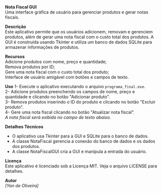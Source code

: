 **Nota Fiscal GUI**                                                       
Uma interface gráfica de usuário para gerenciar produtos e gerar notas fiscais.

**Descrição**                                    
Este aplicativo permite que os usuários adicionem, removam e gerenciem produtos, além de gerar uma nota fiscal com o custo total dos produtos. A GUI é construída usando Tkinter e utiliza um banco de dados SQLite para armazenar informações de produtos.

**Recursos**                                                          
Adicione produtos com nome, preço e quantidade;                                                                                                               
Remova produtos por ID;                                                                                                                                                                
Gere uma nota fiscal com o custo total dos produto;                                                                                                       
Interface de usuário amigável com botões e campos de texto.                                                                                                                                         

**Uso**
1- Execute o aplicativo executando o arquivo `programa_final.exe`.                                                             
2- Adicione produtos preenchendo os campos de nome, preço e quantidade e clicando no botão "Adicionar produto".     
3- Remova produtos inserindo o ID do produto e clicando no botão "Excluir produto".                            
4- Gere uma nota fiscal clicando no botão "Atualizar nota fiscal".                                                          
   *A nota fiscal será exibida no campo de texto abaixo.*

**Detalhes Técnicos**                                                                                                                                                          
- O aplicativo usa Tkinter para a GUI e SQLite para o banco de dados.                                                                              
- A classe NotaFiscal gerencia a conexão do banco de dados e os dados dos produtos.                                                                                  
- A classe NotaFiscalGUI cria a GUI e manipula a entrada do usuário.                                                                                                                                 

**Licença**                                                                                 
Este aplicativo é licenciado sob a Licença MIT. Veja o arquivo LICENSE para detalhes.

**Autor**                                                                                 
*[Yan de Oliveira]*



